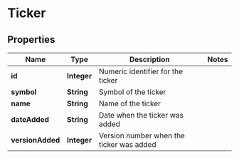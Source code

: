 

# Ticker


## Properties

| Name | Type | Description | Notes |
|------------ | ------------- | ------------- | -------------|
|**id** | **Integer** | Numeric identifier for the ticker |  |
|**symbol** | **String** | Symbol of the ticker |  |
|**name** | **String** | Name of the ticker |  |
|**dateAdded** | **String** | Date when the ticker was added |  |
|**versionAdded** | **Integer** | Version number when the ticker was added |  |




